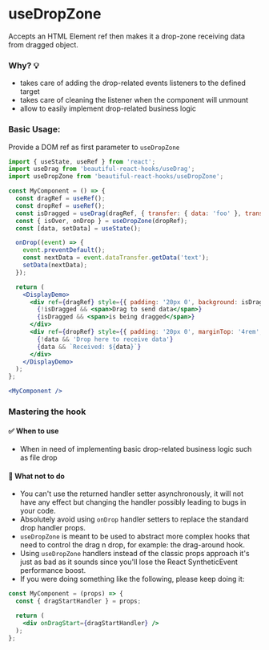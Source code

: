 # useDropZone

Accepts an HTML Element ref then makes it a drop-zone receiving data from dragged object.

### Why? 💡

- takes care of adding the drop-related events listeners to the defined target
- takes care of cleaning the listener when the component will unmount
- allow to easily implement drop-related business logic

### Basic Usage:

Provide a DOM ref as first parameter to `useDropZone`

```jsx harmony
import { useState, useRef } from 'react';
import useDrag from 'beautiful-react-hooks/useDrag';
import useDropZone from 'beautiful-react-hooks/useDropZone';

const MyComponent = () => {
  const dragRef = useRef();
  const dropRef = useRef();
  const isDragged = useDrag(dragRef, { transfer: { data: 'foo' }, transferFormat: 'text' });
  const { isOver, onDrop } = useDropZone(dropRef);
  const [data, setData] = useState();

  onDrop((event) => {
    event.preventDefault();
    const nextData = event.dataTransfer.getData('text');
    setData(nextData);
  });

  return (
    <DisplayDemo>
      <div ref={dragRef} style={{ padding: '20px 0', background: isDragged ? '#BE496E' : '#1D6C8B' }}>
        {!isDragged && <span>Drag to send data</span>}
        {isDragged && <span>is being dragged</span>}
      </div>
      <div ref={dropRef} style={{ padding: '20px 0', marginTop: '4rem', background: isOver ? '#BE496E' : 'white' }}>
        {!data && 'Drop here to receive data'}
        {data && `Received: ${data}`}
      </div>
    </DisplayDemo>
  );
};

<MyComponent />
```

### Mastering the hook

#### ✅ When to use

- When in need of implementing basic drop-related business logic such as file drop

#### 🛑 What not to do

- You can't use the returned handler setter asynchronously, it will not have any effect but changing the handler possibly leading to bugs in
  your code.
- Absolutely avoid using `onDrop` handler setters to replace the standard drop handler props.
- `useDropZone` is meant to be used to abstract more complex hooks that need to control the drag n drop, for example:
  the drag-around hook.
- Using `useDropZone` handlers instead of the classic props approach it's just as bad as it sounds since you'll lose the React
  SyntheticEvent performance boost.<br />
- If you were doing something like the following, please keep doing it:

```jsx harmony static noedit
const MyComponent = (props) => {
  const { dragStartHandler } = props;

  return (
    <div onDragStart={dragStartHandler} />
  );
};
``` 
